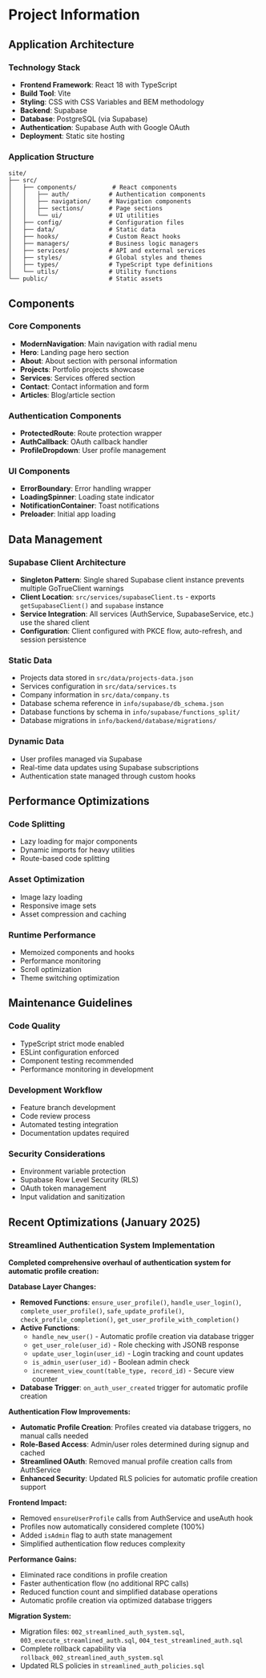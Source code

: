 # Project Information

## Application Architecture

### Technology Stack
- **Frontend Framework**: React 18 with TypeScript
- **Build Tool**: Vite
- **Styling**: CSS with CSS Variables and BEM methodology
- **Backend**: Supabase
- **Database**: PostgreSQL (via Supabase)
- **Authentication**: Supabase Auth with Google OAuth
- **Deployment**: Static site hosting

### Application Structure
```
site/
├── src/
│   ├── components/          # React components
│   │   ├── auth/           # Authentication components
│   │   ├── navigation/     # Navigation components
│   │   ├── sections/       # Page sections
│   │   └── ui/             # UI utilities
│   ├── config/             # Configuration files
│   ├── data/               # Static data
│   ├── hooks/              # Custom React hooks
│   ├── managers/           # Business logic managers
│   ├── services/           # API and external services
│   ├── styles/             # Global styles and themes
│   ├── types/              # TypeScript type definitions
│   └── utils/              # Utility functions
└── public/                 # Static assets
```

## Components

### Core Components
- **ModernNavigation**: Main navigation with radial menu
- **Hero**: Landing page hero section
- **About**: About section with personal information
- **Projects**: Portfolio projects showcase
- **Services**: Services offered section
- **Contact**: Contact information and form
- **Articles**: Blog/article section

### Authentication Components
- **ProtectedRoute**: Route protection wrapper
- **AuthCallback**: OAuth callback handler
- **ProfileDropdown**: User profile management

### UI Components
- **ErrorBoundary**: Error handling wrapper
- **LoadingSpinner**: Loading state indicator
- **NotificationContainer**: Toast notifications
- **Preloader**: Initial app loading

## Data Management

### Supabase Client Architecture
- **Singleton Pattern**: Single shared Supabase client instance prevents multiple GoTrueClient warnings
- **Client Location**: `src/services/supabaseClient.ts` - exports `getSupabaseClient()` and `supabase` instance
- **Service Integration**: All services (AuthService, SupabaseService, etc.) use the shared client
- **Configuration**: Client configured with PKCE flow, auto-refresh, and session persistence

### Static Data
- Projects data stored in `src/data/projects-data.json`
- Services configuration in `src/data/services.ts`
- Company information in `src/data/company.ts`
- Database schema reference in `info/supabase/db_schema.json`
- Database functions by schema in `info/supabase/functions_split/`
- Database migrations in `info/backend/database/migrations/`

### Dynamic Data
- User profiles managed via Supabase
- Real-time data updates using Supabase subscriptions
- Authentication state managed through custom hooks

## Performance Optimizations

### Code Splitting
- Lazy loading for major components
- Dynamic imports for heavy utilities
- Route-based code splitting

### Asset Optimization
- Image lazy loading
- Responsive image sets
- Asset compression and caching

### Runtime Performance
- Memoized components and hooks
- Performance monitoring
- Scroll optimization
- Theme switching optimization

## Maintenance Guidelines

### Code Quality
- TypeScript strict mode enabled
- ESLint configuration enforced
- Component testing recommended
- Performance monitoring in development

### Development Workflow
- Feature branch development
- Code review process
- Automated testing integration
- Documentation updates required

### Security Considerations
- Environment variable protection
- Supabase Row Level Security (RLS)
- OAuth token management
- Input validation and sanitization

## Recent Optimizations (January 2025)

### Streamlined Authentication System Implementation
**Completed comprehensive overhaul of authentication system for automatic profile creation:**

**Database Layer Changes:**
- **Removed Functions**: `ensure_user_profile()`, `handle_user_login()`, `complete_user_profile()`, `safe_update_profile()`, `check_profile_completion()`, `get_user_profile_with_completion()`
- **Active Functions**: 
  - `handle_new_user()` - Automatic profile creation via database trigger
  - `get_user_role(user_id)` - Role checking with JSONB response
  - `update_user_login(user_id)` - Login tracking and count updates
  - `is_admin_user(user_id)` - Boolean admin check
  - `increment_view_count(table_type, record_id)` - Secure view counter
- **Database Trigger**: `on_auth_user_created` trigger for automatic profile creation

**Authentication Flow Improvements:**
- **Automatic Profile Creation**: Profiles created via database triggers, no manual calls needed
- **Role-Based Access**: Admin/user roles determined during signup and cached
- **Streamlined OAuth**: Removed manual profile creation calls from AuthService
- **Enhanced Security**: Updated RLS policies for automatic profile creation support

**Frontend Impact:** 
- Removed `ensureUserProfile` calls from AuthService and useAuth hook
- Profiles now automatically considered complete (100%)
- Added `isAdmin` flag to auth state management
- Simplified authentication flow reduces complexity

**Performance Gains:**
- Eliminated race conditions in profile creation
- Faster authentication flow (no additional RPC calls)
- Reduced function count and simplified database operations
- Automatic profile creation via optimized database triggers

**Migration System:** 
- Migration files: `002_streamlined_auth_system.sql`, `003_execute_streamlined_auth.sql`, `004_test_streamlined_auth.sql`
- Complete rollback capability via `rollback_002_streamlined_auth_system.sql`
- Updated RLS policies in `streamlined_auth_policies.sql`